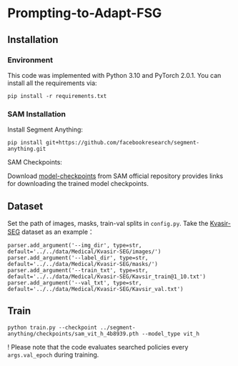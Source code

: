 # Prompting-to-Adapt-FSG
## Installation
### Environment
This code was implemented with Python 3.10 and PyTorch 2.0.1. You can install all the requirements via:
```
pip install -r requirements.txt
```
### SAM Installation
Install Segment Anything:

```
pip install git+https://github.com/facebookresearch/segment-anything.git
```
SAM Checkpoints:

Download [model-checkpoints](https://github.com/facebookresearch/segment-anything) from SAM official repository provides links for downloading the trained model checkpoints.
## Dataset
Set the path of images, masks, train-val splits in `config.py`. Take the [Kvasir-SEG](https://datasets.simula.no/kvasir-seg/) dataset as an example：
```
parser.add_argument('--img_dir', type=str, default='../../data/Medical/Kvasir-SEG/images/')
parser.add_argument('--label_dir', type=str, default='../../data/Medical/Kvasir-SEG/masks/')
parser.add_argument('--train_txt', type=str, default='../../data/Medical/Kvasir-SEG/Kavsir_train@1_10.txt')
parser.add_argument('--val_txt', type=str, default='../../data/Medical/Kvasir-SEG/Kavsir_val.txt')
```
## Train
```
python train.py --checkpoint ../segment-anything/checkpoints/sam_vit_h_4b8939.pth --model_type vit_h
```
! Please note that the code evaluates searched policies every `args.val_epoch` during training.
